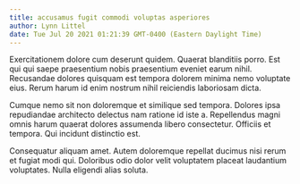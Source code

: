 ```yaml
---
title: accusamus fugit commodi voluptas asperiores
author: Lynn Littel
date: Tue Jul 20 2021 01:21:39 GMT-0400 (Eastern Daylight Time)
---
```

Exercitationem dolore cum deserunt quidem. Quaerat blanditiis porro. Est qui qui saepe praesentium nobis praesentium eveniet earum nihil. Recusandae dolores quisquam est tempora dolorem minima nemo voluptate eius. Rerum harum id enim nostrum nihil reiciendis laboriosam dicta.

 Cumque nemo sit non doloremque et similique sed tempora. Dolores ipsa repudiandae architecto delectus nam ratione id iste a. Repellendus magni omnis harum quaerat dolores assumenda libero consectetur. Officiis et tempora. Qui incidunt distinctio est.

 Consequatur aliquam amet. Autem doloremque repellat ducimus nisi rerum et fugiat modi qui. Doloribus odio dolor velit voluptatem placeat laudantium voluptates. Nulla eligendi alias soluta.